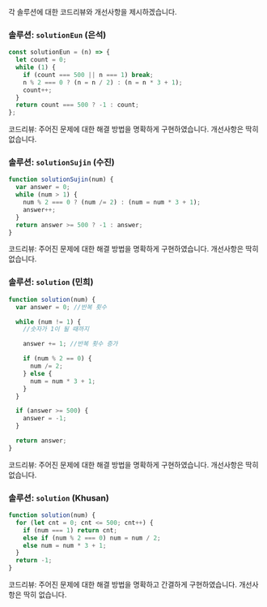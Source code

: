 각 솔루션에 대한 코드리뷰와 개선사항을 제시하겠습니다.

### 솔루션: `solutionEun` (은석)

```javascript
const solutionEun = (n) => {
  let count = 0;
  while (1) {
    if (count === 500 || n === 1) break;
    n % 2 === 0 ? (n = n / 2) : (n = n * 3 + 1);
    count++;
  }
  return count === 500 ? -1 : count;
};
```

코드리뷰: 주어진 문제에 대한 해결 방법을 명확하게 구현하였습니다. 개선사항은 딱히 없습니다.

### 솔루션: `solutionSujin` (수진)

```javascript
function solutionSujin(num) {
  var answer = 0;
  while (num > 1) {
    num % 2 === 0 ? (num /= 2) : (num = num * 3 + 1);
    answer++;
  }
  return answer >= 500 ? -1 : answer;
}
```

코드리뷰: 주어진 문제에 대한 해결 방법을 명확하게 구현하였습니다. 개선사항은 딱히 없습니다.

### 솔루션: `solution` (민희)

```javascript
function solution(num) {
  var answer = 0; //반복 횟수

  while (num != 1) {
    //숫자가 1이 될 때까지

    answer += 1; //반복 횟수 증가

    if (num % 2 == 0) {
      num /= 2;
    } else {
      num = num * 3 + 1;
    }
  }

  if (answer >= 500) {
    answer = -1;
  }

  return answer;
}
```

코드리뷰: 주어진 문제에 대한 해결 방법을 명확하게 구현하였습니다. 개선사항은 딱히 없습니다.

### 솔루션: `solution` (Khusan)

```javascript
function solution(num) {
  for (let cnt = 0; cnt <= 500; cnt++) {
    if (num === 1) return cnt;
    else if (num % 2 === 0) num = num / 2;
    else num = num * 3 + 1;
  }
  return -1;
}
```

코드리뷰: 주어진 문제에 대한 해결 방법을 명확하고 간결하게 구현하였습니다. 개선사항은 딱히 없습니다.
